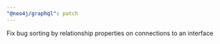 ```yaml
---
"@neo4j/graphql": patch
---
```


Fix bug sorting by relationship properties on connections to an interface
